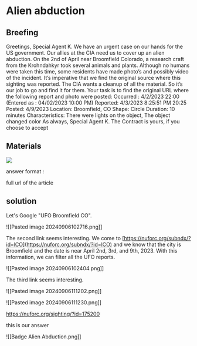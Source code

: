 # Alien abduction

## Breefing

Greetings, Special Agent K. We have an urgent case on our hands for the US government. Our allies at the CIA need us to cover up an alien abduction. On the 2nd of April near Broomfield Colorado, a research craft from the Krohndahkyr took several animals and plants. Although no humans were taken this time, some residents have made photo’s and possibly video of the incident. It’s imperative that we find the original source where this sighting was reported. The CIA wants a cleanup of all the material. So it’s our job to go and find it for them. Your task is to find the original URL where the following report and photo were posted: Occurred : 4/2/2023 22:00 (Entered as : 04/02/2023 10:00 PM) Reported: 4/3/2023 8:25:51 PM 20:25 Posted: 4/9/2023 Location: Broomfield, CO Shape: Circle Duration: 10 minutes Characteristics: There were lights on the object, The object changed color As always, Special Agent K. The Contract is yours, if you choose to accept

## Materials

![](https://media.discordapp.net/attachments/1249782138543407298/1273355054233030769/image2.png?ex=66dbf98e&is=66daa80e&hm=0441602b9f504dfff545cc0edf3b44b8468f71ecc50df7aa676b4dec3ac65619&=&format=webp&quality=lossless&width=327&height=437)

answer format :

full url of the article

## solution

Let's Google "UFO Broomfield CO".

!\[\[Pasted image 20240906102716.png\]\]

The second link seems interesting. We come to [https://nuforc.org/subndx/?id=lCO](https://nuforc.org/subndx/?id=lCO) and we know that the city is Broomfield and the date is near April 2nd, 3rd, and 9th, 2023. With this information, we can filter all the UFO reports.

!\[\[Pasted image 20240906102404.png\]\]

The third link seems interesting.

!\[\[Pasted image 20240906111202.png\]\]

!\[\[Pasted image 20240906111230.png\]\]

<https://nuforc.org/sighting/?id=175200>

this is our answer

!\[\[Badge Alien Abduction.png\]\]
